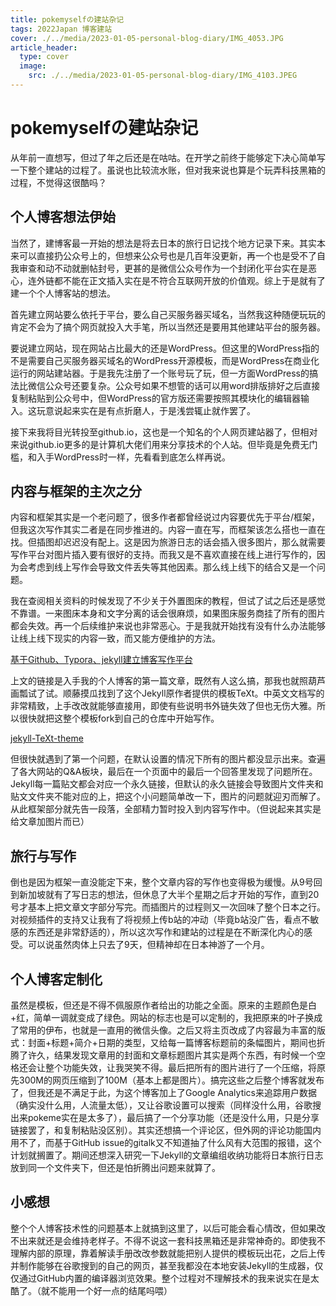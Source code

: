 ```yaml
---
title: pokemyselfの建站杂记
tags: 2022Japan 博客建站
cover: ./../media/2023-01-05-personal-blog-diary/IMG_4053.JPG
article_header:
  type: cover
  image:
    src: ./../media/2023-01-05-personal-blog-diary/IMG_4103.JPEG
---
```


# pokemyselfの建站杂记

从年前一直想写，但过了年之后还是在咕咕。在开学之前终于能够定下决心简单写一下整个建站的过程了。虽说也比较流水账，但对我来说也算是个玩弄科技黑箱的过程，不觉得这很酷吗？

<!--more-->

## 个人博客想法伊始

当然了，建博客最一开始的想法是将去日本的旅行日记找个地方记录下来。其实本来可以直接扔公众号上的，但想来公众号也是几百年没更新，再一个也是受不了自我审查和动不动就删帖封号，更甚的是微信公众号作为一个封闭化平台实在是恶心，连外链都不能在正文插入实在是不符合互联网开放的价值观。综上于是就有了建一个个人博客站的想法。

首先建立网站要么依托于平台，要么自己买服务器买域名，当然我这种随便玩玩的肯定不会为了搞个网页就投入大手笔，所以当然还是要用其他建站平台的服务器。

要说建立网站，现在网站占比最大的还是WordPress。但这里的WordPress指的不是需要自己买服务器买域名的WordPress开源模板，而是WordPress在商业化运行的网站建站器。于是我先注册了一个账号玩了玩，但一方面WordPress的搞法比微信公众号还要复杂。公众号如果不想管的话可以用word排版排好之后直接复制粘贴到公众号中，但WordPress的官方版还需要按照其模块化的编辑器输入。这玩意说起来实在是有点折磨人，于是浅尝辄止就作罢了。

接下来我将目光转投至github.io，这也是一个知名的个人网页建站器了，但相对来说github.io更多的是计算机大佬们用来分享技术的个人站。但毕竟是免费无门槛，和入手WordPress时一样，先看看到底怎么样再说。

## 内容与框架的主次之分

内容和框架其实是一个老问题了，很多作者都曾经说过内容要优先于平台/框架，但我这次写作其实二者是在同步推进的。内容一直在写，而框架该怎么搭也一直在找。但插图却迟迟没有配上。这是因为旅游日志的话会插入很多图片，那么就需要写作平台对图片插入要有很好的支持。而我又是不喜欢直接在线上进行写作的，因为会考虑到线上写作会导致文件丢失等其他因素。那么线上线下的结合又是一个问题。

我在查阅相关资料的时候发现了不少关于外置图床的教程，但试了试之后还是感觉不靠谱。一来图床本身和文字分离的话会很麻烦，如果图床服务商挂了所有的图片都会失效。再一个后续维护来说也非常恶心。于是我就开始找有没有什么办法能够让线上线下现实的内容一致，而又能方便维护的方法。

[基于Github、Typora、jekyll建立博客写作平台](https://zyqhi.github.io/2019/10/08/using-github-typora-and-jekyll-for-blog-writing.html)

上文的链接是入手我的个人博客的第一篇文章，既然有人这么搞，那我也就照葫芦画瓢试了试。顺藤摸瓜找到了这个Jekyll原作者提供的模板TeXt。中英文文档写的非常精致，上手改改就能够直接用，即使有些说明书外链失效了但也无伤大雅。所以很快就把这整个模板fork到自己的仓库中开始写作。

[jekyll-TeXt-theme](https://github.com/kitian616/jekyll-TeXt-theme)

但很快就遇到了第一个问题，在默认设置的情况下所有的图片都没显示出来。查遍了各大网站的Q&A板块，最后在一个页面中的最后一个回答里发现了问题所在。Jekyll每一篇贴文都会对应一个永久链接，但默认的永久链接会导致图片文件夹和贴文文件夹不能对应的上，把这个小问题简单改一下，图片的问题就迎刃而解了。从此框架部分就先告一段落，全部精力暂时投入到内容写作中。（但说起来其实是给文章加图片而已）

## 旅行与写作

倒也是因为框架一直没能定下来，整个文章内容的写作也变得极为缓慢。从9号回到新加坡就有了写日志的想法，但休息了大半个星期之后才开始的写作，直到20号才基本上把文章文字部分写完。而插图片的过程则又一次回味了整个日本之行。对视频插件的支持又让我有了将视频上传b站的冲动（毕竟b站没广告，看点不敏感的东西还是非常舒适的），所以这次写作和建站的过程是在不断深化内心的感受。可以说虽然肉体上只去了9天，但精神却在日本神游了一个月。

## 个人博客定制化

虽然是模板，但还是不得不佩服原作者给出的功能之全面。原来的主题颜色是白+红，简单一调就变成了绿色。网站的标志也是可以定制的，我把原来的叶子换成了常用的伊布，也就是一直用的微信头像。之后又将主页改成了内容最为丰富的版式：封面+标题+简介+日期的类型，又给每一篇博客标题前的条幅图片，期间也折腾了许久，结果发现文章用的封面和文章标题图片其实是两个东西，有时候一个空格还会让整个功能失效，让我哭笑不得。最后把所有的图片进行了一个压缩，将原先300M的网页压缩到了100M（基本上都是图片）。搞完这些之后整个博客就发布了，但我还是不满足于此，为这个博客加上了Google Analytics来追踪用户数据（确实没什么用，人流量太低），又让谷歌设置可以搜索（同样没什么用，谷歌搜出来pokeme实在是太多了），最后搞了一个分享功能（还是没什么用，只是分享链接罢了，和复制粘贴没区别）。其实还想搞一个评论区，但外网的评论功能国内用不了，而基于GitHub issue的gitalk又不知道抽了什么风有大范围的报错，这个计划就搁置了。期间还想深入研究一下Jekyll的文章编组收纳功能将日本旅行日志放到同一个文件夹下，但还是怕折腾出问题来就算了。

## 小感想

整个个人博客技术性的问题基本上就搞到这里了，以后可能会看心情改，但如果改不出来就还是会维持老样子。不得不说这一套科技黑箱还是非常神奇的。即使我不理解内部的原理，靠着解读手册改改参数就能把别人提供的模板玩出花，之后上传并制作能够在谷歌搜到的自己的网页，甚至我都没在本地安装Jekyll的生成器，仅仅通过GitHub内置的编译器浏览效果。整个过程对不理解技术的我来说实在是太酷了。（就不能用一个好一点的结尾吗喂）